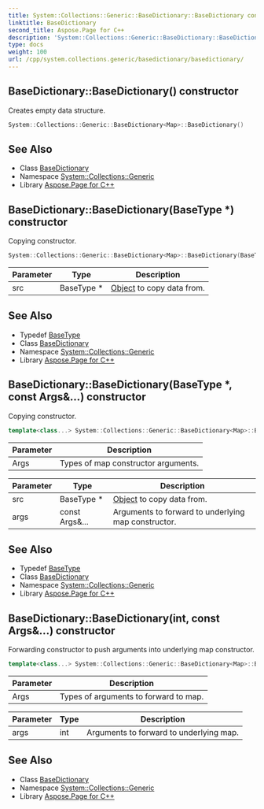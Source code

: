 ```yaml
---
title: System::Collections::Generic::BaseDictionary::BaseDictionary constructor
linktitle: BaseDictionary
second_title: Aspose.Page for C++
description: 'System::Collections::Generic::BaseDictionary::BaseDictionary constructor. Creates empty data structure in C++.'
type: docs
weight: 100
url: /cpp/system.collections.generic/basedictionary/basedictionary/
---
```

## BaseDictionary::BaseDictionary() constructor


Creates empty data structure.

```cpp
System::Collections::Generic::BaseDictionary<Map>::BaseDictionary()
```

## See Also

* Class [BaseDictionary](../)
* Namespace [System::Collections::Generic](../../)
* Library [Aspose.Page for C++](../../../)
## BaseDictionary::BaseDictionary(BaseType *) constructor


Copying constructor.

```cpp
System::Collections::Generic::BaseDictionary<Map>::BaseDictionary(BaseType *src)
```


| Parameter | Type | Description |
| --- | --- | --- |
| src | BaseType * | [Object](../../../system/object/) to copy data from. |

## See Also

* Typedef [BaseType](../basetype/)
* Class [BaseDictionary](../)
* Namespace [System::Collections::Generic](../../)
* Library [Aspose.Page for C++](../../../)
## BaseDictionary::BaseDictionary(BaseType *, const Args\&...) constructor


Copying constructor.

```cpp
template<class...> System::Collections::Generic::BaseDictionary<Map>::BaseDictionary(BaseType *src, const Args &... args)
```


| Parameter | Description |
| --- | --- |
| Args | Types of map constructor arguments. |

| Parameter | Type | Description |
| --- | --- | --- |
| src | BaseType * | [Object](../../../system/object/) to copy data from. |
| args | const Args\&... | Arguments to forward to underlying map constructor. |

## See Also

* Typedef [BaseType](../basetype/)
* Class [BaseDictionary](../)
* Namespace [System::Collections::Generic](../../)
* Library [Aspose.Page for C++](../../../)
## BaseDictionary::BaseDictionary(int, const Args\&...) constructor


Forwarding constructor to push arguments into underlying map constructor.

```cpp
template<class...> System::Collections::Generic::BaseDictionary<Map>::BaseDictionary(int, const Args &... args)
```


| Parameter | Description |
| --- | --- |
| Args | Types of arguments to forward to map. |

| Parameter | Type | Description |
| --- | --- | --- |
| args | int | Arguments to forward to underlying map. |

## See Also

* Class [BaseDictionary](../)
* Namespace [System::Collections::Generic](../../)
* Library [Aspose.Page for C++](../../../)
